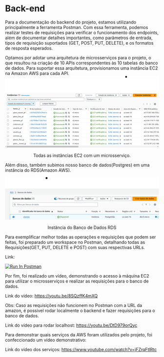 # Back-end

Para a documentação do backend do projeto, estamos utilizando principalmente a ferramenta Postman. Com essa ferramenta, podemos realizar testes de requisições para verificar o funcionamento dos endpoints, além de documentar detalhes importantes, como parâmetros de entrada, tipos de requisição suportados (GET, POST, PUT, DELETE), e os formatos de resposta esperados.

Optamos por adotar uma arquitetura de microsserviços para o projeto, o que resultou na criação de 10 APIs correspondentes às 10 tabelas do banco de dados. Para suportar essa arquitetura, provisionamos uma instância EC2 na Amazon AWS para cada API.
![InstanciasEC2](img/ec2.png)
<p align="center">Todas as instâncias EC2 com um microsserviço.</p>


Além disso, também subimos nosso banco de dados(Postgres) em uma instância do RDS(Amazon AWS).

![InstanciasEC2](img/RDS.png)
<p align="center">Instância do Banco de Dados RDS</p>

Para exemplificar melhor todas as operações e requisições que podem ser feitas, foi preparado um workspace no Postman, detalhando todas as Requisições(GET, PUT, DELETE e POST) com suas respectivas URLs.

Link:

[<img src="https://run.pstmn.io/button.svg" alt="Run In Postman" style="width: 128px; height: 32px;">](https://www.postman.com/interstellar-robot-524823/workspace/documentao-backend/collection/23795412-e11e8c9d-d70b-4e50-a2cd-a8694b7bb12a)

Por fim, foi realizado um vídeo, demonstrando o acesso à máquina EC2 para utilizar o microsserviços e realizar as requisições para o banco de dados.

Link do vídeo: https://youtu.be/8SQzffK4mXQ

Obs: Caso as requisições não funcionem no Postman com a URL da amazon, é possivel rodar localmente o backend e fazer requisições para o banco de dados.

Link do vídeo para rodar localhost: https://youtu.be/DtD979orQyc

Para demonstrar quais serviços da AWS foram utilizados pelo projeto, foi confeccionado um vídeo demonstrativo:

Link do vídeo dos serviços: https://www.youtube.com/watch?v=jFZrqFtlRtc